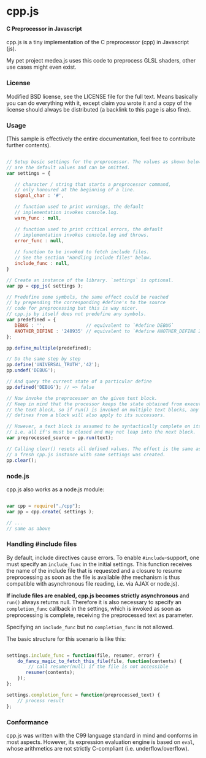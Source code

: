 cpp.js
========

#### C Preprocessor in Javascript ####

cpp.js is a tiny implementation of the C preprocessor (cpp) in Javascript (js).

My pet project medea.js uses this code to preprocess GLSL shaders, other use
cases might even exist.

### License ###

Modified BSD license, see the LICENSE file for the full text. Means 
basically you can do everything with it, except claim you wrote it
and a copy of the license should always be distributed (a backlink
to this page is also fine).

### Usage ###

(This sample is effectively the entire documentation, feel free to contribute further contents).

```javascript

// Setup basic settings for the preprocessor. The values as shown below
// are the default values and can be omitted.
var settings = { 

   // character / string that starts a preprocessor command, 
   // only honoured at the beginning of a line.
   signal_char : '#',

   // function used to print warnings, the default 
   // implementation invokes console.log.
   warn_func : null,

   // function used to print critical errors, the default 
   // implementation invokes console.log and throws.
   error_func : null,
   
   // function to be invoked to fetch include files.
   // See the section "Handling include files" below.
   include_func : null,
}

// Create an instance of the library. `settings` is optional.
var pp = cpp_js( settings );

// Predefine some symbols, the same effect could be reached
// by prepending the corresponding #define's to the source
// code for preprocessing but this is way nicer.
// cpp.js by itself does not predefine any symbols.
var predefined = {
   DEBUG : '',               // equivalent to `#define DEBUG`
   ANOTHER_DEFINE : '248935' // equivalent to `#define ANOTHER_DEFINE 248935`
};

pp.define_multiple(predefined);

// Do the same step by step
pp.define('UNIVERSAL_TRUTH','42');
pp.undef('DEBUG');

// And query the current state of a particular define
pp.defined('DEBUG'); // => false

// Now invoke the preprocesser on the given text block.
// Keep in mind that the processor keeps the state obtained from executing 
// the text block, so if run() is invoked on multiple text blocks, any 
// defines from a block will also apply to its successors.

// However, a text block is assumed to be syntactically complete on its own, 
// i.e. all if's must be closed and may not leap into the next block.
var preprocessed_source = pp.run(text);

// Calling clear() resets all defined values. The effect is the same as if
// a fresh cpp.js instance with same settings was created.
pp.clear();

```

### node.js ###

cpp.js also works as a node.js module:


```javascript

var cpp = require("./cpp");
var pp = cpp.create( settings );

// ...
// same as above

```

### Handling #include files ###

By default, include directives cause errors. To enable `#include`-support, one
must specify an `include_func` in the initial settings. This function receives
the name of the include file that is requested and a closure to resume
preprocessing as soon as the file is available (the mechanism is thus 
compatible with asynchronous file reading, i.e. via AJAX or node.js).

**If include files are enabled, cpp.js becomes strictly asynchronous** and
`run()` always returns null. Therefore it is also necessary to specify an
`completion_func` callback in the settings, which is invoked as soon as 
preprocessing is complete, receiving the preprocessed text as parameter.

Specifying an `include_func` but no `completion_func` is not allowed.

The basic structure for this scenario is like this:

```javascript

settings.include_func = function(file, resumer, error) {
    do_fancy_magic_to_fetch_this_file(file, function(contents) {
		// call resumer(null) if the file is not accessible
	   resumer(contents);
	});
};

settings.completion_func = function(preprocessed_text) {
    // process result
};
```

### Conformance ###

cpp.js was written with the C99 language standard in mind and conforms in most
aspects. However, its expression evaluation engine is based on `eval`, whose
arithmetics are not strictly C-compliant (i.e. underflow/overflow).





